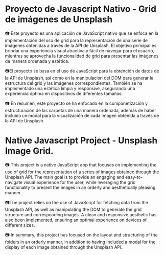 # **Proyecto de Javascript Nativo - Grid de imágenes de Unsplash**

📷 Este proyecto es una aplicación de JavaScript nativo que se enfoca en la implementación del uso de grid para la representación de una serie de imágenes obtenidas a través de la API de Unsplash. El objetivo principal es brindar una experiencia visual atractiva y fácil de navegar para el usuario, mientras se aprovecha la funcionalidad de grid para presentar las imágenes de manera ordenada y estética.

📷El proyecto se basa en el uso de JavaScript para la obtención de datos de la API de Unsplash, así como en la manipulación del DOM para generar la estructura del grid y las imágenes correspondientes. También se ha implementado una estética limpia y responsive, asegurando una experiencia óptima en dispositivos de diferentes tamaños.

📷 En resumen, este proyecto se ha enfocado en la componetización y estructuración de las carpetas de una manera ordenada, además de haber incluido un modal para la visualización de cada imagen obtenida a través de la API de Unsplash.

# **Native Javascript Project - Unsplash Image Grid**.

📷 This project is a native JavaScript app that focuses on implementing the use of grid for the representation of a series of images obtained through the Unsplash API. The main goal is to provide an engaging and easy-to-navigate visual experience for the user, while leveraging the grid functionality to present the images in an orderly and aesthetically pleasing manner.

📷The project relies on the use of JavaScript for fetching data from the Unsplash API, as well as manipulating the DOM to generate the grid structure and corresponding images. A clean and responsive aesthetic has also been implemented, ensuring an optimal experience on devices of different sizes.

📷 In summary, this project has focused on the layout and structuring of the folders in an orderly manner, in addition to having included a modal for the display of each image obtained through the Unsplash API.
